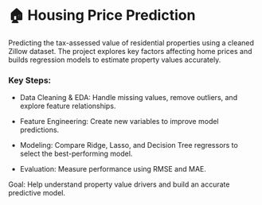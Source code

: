 # 🏠 Housing Price Prediction

Predicting the tax-assessed value of residential properties using a cleaned Zillow dataset. The project explores key factors affecting home prices and builds regression models to estimate property values accurately.

### Key Steps:

- Data Cleaning & EDA: Handle missing values, remove outliers, and explore feature relationships.

- Feature Engineering: Create new variables to improve model predictions.

- Modeling: Compare Ridge, Lasso, and Decision Tree regressors to select the best-performing model.

- Evaluation: Measure performance using RMSE and MAE.

Goal: Help understand property value drivers and build an accurate predictive model.
